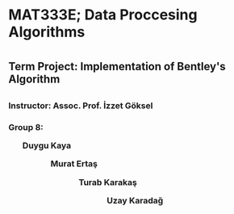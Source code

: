 <h1> MAT333E; Data Proccesing Algorithms <h1>
<h2> Term Project: Implementation of Bentley's Algorithm <h2>
<h3> Instructor: Assoc. Prof. İzzet Göksel <h3>
    
<h3> Group 8:
     <ul> Duygu Kaya <ul>
     <ul> Murat Ertaş <ul>
     <ul> Turab Karakaş <ul>
     <ul> Uzay Karadağ <ul>

